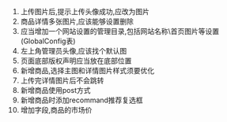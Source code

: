 1. 上传图片后,提示上传头像成功,应改为图片
2. 商品详情多张图片,应该能够设置删除
3. 应当增加一个网站设置的管理目录,包括网站名称\首页图片等设置(GlobalConfig表)
4. 左上角管理员头像,应该找个默认图
5. 页面底部版权声明应当放在底部位置 
6. 新增商品,选择主图和详情图片样式须要优化
7. 上传完详情图片后不会跳转
8. 新增商品使用post方式
9. 新增商品时添加recommand推荐复选框 
10. 增加字段,商品的市场价

